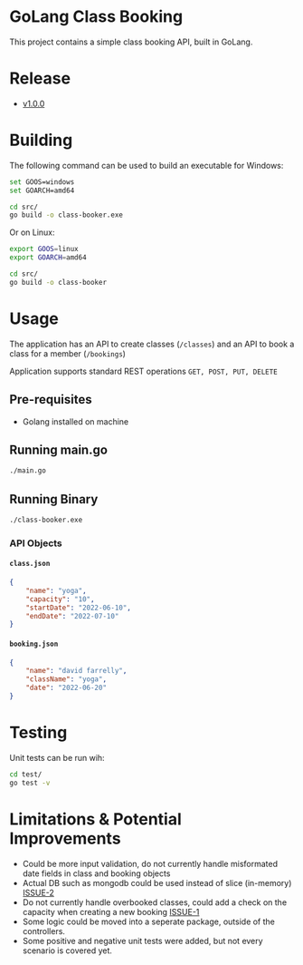 # GoLang Class Booking
This project contains a simple class booking API, built in GoLang. 

# Release

- [v1.0.0](https://github.com/davidfarrelly/class-booker/releases/tag/v.1.0.0)

# Building

The following command can be used to build an executable for Windows:

```bash
set GOOS=windows
set GOARCH=amd64

cd src/
go build -o class-booker.exe
```

Or on Linux:

```bash
export GOOS=linux
export GOARCH=amd64

cd src/
go build -o class-booker
```

# Usage

The application has an API to create classes (```/classes```) and an API to book a class for a member (```/bookings```)

Application supports standard REST operations ```GET, POST, PUT, DELETE```

## Pre-requisites

- Golang installed on machine

## Running main.go

```bash
./main.go
```

## Running Binary

```bash
./class-booker.exe
```

### API Objects

#### **`class.json`**
```json
{
    "name": "yoga",
    "capacity": "10",
    "startDate": "2022-06-10",
    "endDate": "2022-07-10"
}
```

#### **`booking.json`**
```json
{
    "name": "david farrelly",
    "className": "yoga",
    "date": "2022-06-20"
}
```

# Testing

Unit tests can be run wih:

```bash
cd test/
go test -v
```

# Limitations & Potential Improvements

 - Could be more input validation, do not currently handle misformated date fields in class and booking objects
 - Actual DB such as mongodb could be used instead of slice (in-memory) [ISSUE-2](https://github.com/davidfarrelly/class-booker/issues/2)
 - Do not currently handle overbooked classes, could add a check on the capacity when creating a new booking [ISSUE-1](https://github.com/davidfarrelly/class-booker/issues/1)
 - Some logic could be moved into a seperate package, outside of the controllers.
 - Some positive and negative unit tests were added, but not every scenario is covered yet.